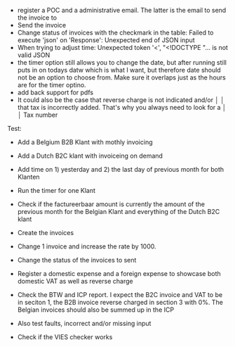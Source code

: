 
- register a POC and a administrative email. The latter is the email to send the invoice to
- Send the invoice
- Change status of invoices with the checkmark in the table: Failed to execute 'json' on 'Response': Unexpected end of JSON input
- When trying to adjust time: Unexpected token '<', "<!DOCTYPE "... is not valid JSON
- the timer option still allows you to change the date, but after running still puts in on todays datw which is what I want, but therefore date should not be an option to choose from. Make sure it overlaps just as the hours are for the timer optino. 
- add back support for pdfs
- It could also be the case that reverse charge is not indicated and/or      │
│   that tax is incorrectly added. That's why you always need to look for a    │
│   Tax number



Test:
- Add a Belgium B2B Klant with mothly invoicing
- Add a Dutch B2C klant with invoiceing on demand
- Add time on 1) yesterday and 2) the last day of previous month for both Klanten
- Run the timer for one Klant
- Check if the factureerbaar amount is currently the amount of the previous month for the Belgian Klant and everything of the Dutch B2C klant
- Create the invoices
- Change 1 invoice and increase the rate by 1000.
- Change the status of the invoices to sent
- Register a domestic expense and a foreign expense to showcase both domestic VAT as well as reverse charge
- Check the BTW and ICP report. I expect the B2C invoice and VAT to be in seciton 1, the B2B invoice reverse charged in section 3 with 0%. The Belgian invoices should also be summed up in the ICP

- Also test faults, incorrect and/or missing input
- Check if the VIES checker works

